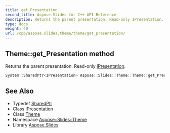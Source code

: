 ```yaml
---
title: get_Presentation
second_title: Aspose.Slides for C++ API Reference
description: Returns the parent presentation. Read-only IPresentation.
type: docs
weight: 40
url: /cpp/aspose.slides.theme/theme/get_presentation/
---
```

## Theme::get_Presentation method


Returns the parent presentation. Read-only [IPresentation](../../../aspose.slides/ipresentation/).

```cpp
System::SharedPtr<IPresentation> Aspose::Slides::Theme::Theme::get_Presentation() override
```

## See Also

* Typedef [SharedPtr](../../../system/sharedptr/)
* Class [IPresentation](../../../aspose.slides/ipresentation/)
* Class [Theme](../)
* Namespace [Aspose::Slides::Theme](../../)
* Library [Aspose.Slides](../../../)
